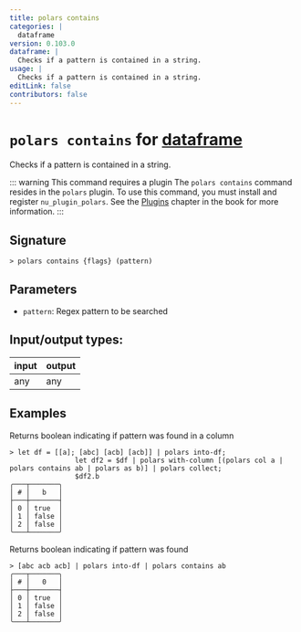```yaml
---
title: polars contains
categories: |
  dataframe
version: 0.103.0
dataframe: |
  Checks if a pattern is contained in a string.
usage: |
  Checks if a pattern is contained in a string.
editLink: false
contributors: false
---
```

<!-- This file is automatically generated. Please edit the command in https://github.com/nushell/nushell instead. -->

# `polars contains` for [dataframe](/commands/categories/dataframe.md)

<div class='command-title'>Checks if a pattern is contained in a string.</div>

::: warning This command requires a plugin
The `polars contains` command resides in the `polars` plugin.
To use this command, you must install and register `nu_plugin_polars`.
See the [Plugins](/book/plugins.html) chapter in the book for more information.
:::


## Signature

```> polars contains {flags} (pattern)```

## Parameters

 -  `pattern`: Regex pattern to be searched


## Input/output types:

| input | output |
| ----- | ------ |
| any   | any    |

## Examples

Returns boolean indicating if pattern was found in a column
```nu
> let df = [[a]; [abc] [acb] [acb]] | polars into-df;
                let df2 = $df | polars with-column [(polars col a | polars contains ab | polars as b)] | polars collect;
                $df2.b
╭───┬───────╮
│ # │   b   │
├───┼───────┤
│ 0 │ true  │
│ 1 │ false │
│ 2 │ false │
╰───┴───────╯

```

Returns boolean indicating if pattern was found
```nu
> [abc acb acb] | polars into-df | polars contains ab
╭───┬───────╮
│ # │   0   │
├───┼───────┤
│ 0 │ true  │
│ 1 │ false │
│ 2 │ false │
╰───┴───────╯

```
